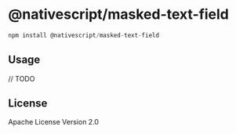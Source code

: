 # @nativescript/masked-text-field

```javascript
npm install @nativescript/masked-text-field
```

## Usage

// TODO

## License

Apache License Version 2.0
